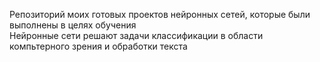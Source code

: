 Репозиторий моих готовых проектов нейронных сетей, которые были выполнены в целях обучения <br>
Нейронные сети решают задачи классификации в области компьтерного зрения и обработки текста
